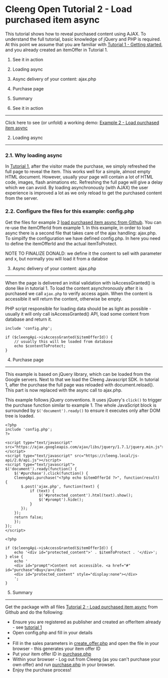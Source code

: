 Cleeng Open Tutorial 2 - Load purchased item async
==================================================

This tutorial shows how to reveal purchased content using AJAX. To understand the full tutorial, basic knowledge of
jQuery and PHP is required. At this point we assume that you are familiar with [Tutorial 1 - Getting started](), and you already created an itemOffer in Tutorial 1. 

1. See it in action
2. Loading async
3. Async delivery of your content: ajax.php
4. Purchase page
5. Summary


1. See it in action
-------------------

Click here to see (or unfold) a working demo: [Example 2 - Load purchased item async]()


2. Loading async
----------------

### 2.1. Why loading async
In [Tutorial 1](), after the visitor made the purchase, we simply refreshed the full page to reveal the item. This works well for a simple, almost empty HTML document. However, usually your page will contain a lot of HTML code, images, flash animations etc. Refreshing the full page will give a delay which we can avoid. By loading asynchronously (with AJAX) the user experience is improved a lot as we only reload to get the purchased content from the server.

### 2.2. Configure the files for this example: config.php
Get the files for example 2 [load purchased item async from Github](). You can re-use the itemOfferId from example 1. In this example, in order to load async there is a second file that takes care of the ajax handling: ajax.php. To simpilfy the configuration we have defined config.php. In here you need to define the itemOfferId and the actual itemToProtect.

NOTE TO FINALIZE DONALD: we define it the content to sell with parameter and x, but normally you will load it from a databse

3. Async delivery of your content: ajax.php
-------------------------------------------
When the page is delivered an initial validation with isAccessGranted() is done like in tutorial 1.  To load the content asynchronously after it is purchased we call `ajax.php` to verify access again. When the content is accessible it will return the content, otherwise be empty.

PHP script responsible for loading data should be as light as possible - usually it will only call isAccessGranted() API,
load some content from database and return it. 


	include 'config.php';

	if ($cleengApi->isAccessGranted($itemOfferId)) {
    	// usually this will be loaded from database
    	echo $contentToProtect;
	} 


4. Purchase page
----------------

This example is based on jQuery library, which can be loaded from the Google servers. Next to that we load the Cleeng Javascript SDK. In tutorial 1, after the purchase the full page was reloaded with document.reload(). This part is now replaced with the async call to ajax.php.

This example follows jQuery conventions. It uses jQuery's `click()` to trigger the purchase function similar to example 1. The whole JavaScript block is surrounded by `$('document').ready()` to ensure it executes only after DOM tree is loaded.

  	<?php
	include 'config.php';
	?>
    
    <script type="text/javascript" src="https://ajax.googleapis.com/ajax/libs/jquery/1.7.1/jquery.min.js"></script>
	<script type="text/javascript" src="https://cleeng.local/js-api/2.0/api.js"></script>
	<script type="text/javascript">
	$('document').ready(function() {
   		$('#purchase').click(function() {
       	CleengApi.purchase("<?php echo $itemOfferId ?>", function(result) {
           $.post('ajax.php', function(text) {
               if (text) {
                   $('#protected_content').html(text).show();
                   $('#prompt').hide();
               }
           });
       	});
       	return false;
   		});
	});
	</script>
	
	<?php

	if ($cleengApi->isAccessGranted($itemOfferId)) {
   		echo '<div id="protected_content">' . $itemToProtect . '</div>';
	} else {
  		echo '
   		<div id="prompt">Content not accessible. <a href="#" id="purchase">Buy</a></div>
   		<div id="protected_content" style="display:none"></div>
   		';
	}

5. Summary
----------

Get the package with all files [Tutorial 2 - Load purchased item async](http://github.com/cleeng/) from Github and do the following:

* Ensure you are registered as publisher and created an offerItem already - see [tutorial 1]()
* Open config.php and fill in your details
* 
* Fill in the sales parameters in [create_offer.php](http://github.com/cleeng) and open the file in your browser - this generates your item offer ID
* Put your item offer ID in [purchase.php](http://github.com/cleeng)
* Within your browser - Log out from Cleeng (as you can't purchase your own offer) and run [purchase.php](http://github.com/cleeng) in your browser. 
* Enjoy the purchase process!